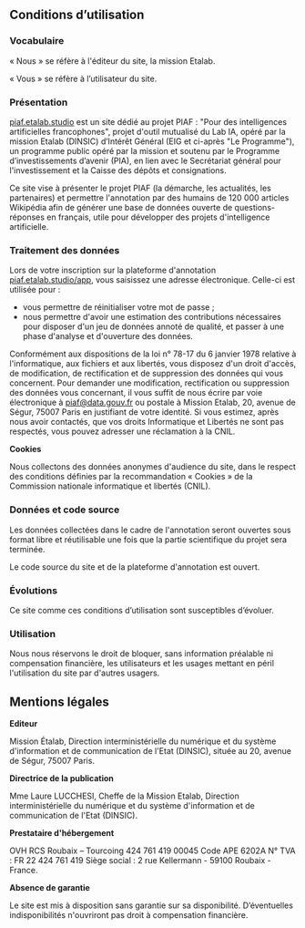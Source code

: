 ## Conditions d’utilisation

### Vocabulaire

« Nous » se réfère à l'éditeur du site, la mission Etalab.

« Vous » se réfère à l’utilisateur du site.

### Présentation

[piaf.etalab.studio](https://guillim.github.io/piaf-site/) est un site dédié au projet PIAF : "Pour des intelligences artificielles francophones", projet d'outil mutualisé du Lab IA, opéré par la mission Etalab (DINSIC)
d’Intérêt Général (EIG et ci-après "Le Programme"), un programme public opéré par la mission et soutenu par le Programme d’investissements d’avenir (PIA), en lien avec le Secrétariat général pour l'investissement et la Caisse des dépôts et consignations.

Ce site vise à présenter le projet PIAF (la démarche, les actualités, les partenaires) et permettre l'annotation par des humains de 120 000 articles Wikipédia afin de générer une base de données ouverte de questions-réponses en français, utile pour développer des projets d'intelligence artificielle.

### Traitement des données

Lors de votre inscription sur la plateforme d'annotation [piaf.etalab.studio/app](https://guillim.github.io/piaf-site/), vous saisissez une adresse électronique. Celle-ci est utilisée pour : 
* vous permettre de réinitialiser votre mot de passe ; 
* nous permettre d'avoir une estimation des contributions nécessaires pour disposer d'un jeu de données annoté de qualité, et passer à une phase d'analyse et d'ouverture des données. 

Conformément aux dispositions de la loi n° 78-17 du 6 janvier 1978 relative à l'informatique, aux fichiers et aux libertés, vous disposez d'un droit d'accès, de modification, de rectification et de suppression des données qui vous concernent. Pour demander une modification, rectification ou suppression des données vous concernant, il vous suffit de nous écrire par voie électronique à [piaf@data.gouv.fr](mailto:piaf@data.gouv.fr) ou postale à Mission Etalab, 20, avenue de Ségur, 75007 Paris en justifiant de votre identité. Si vous estimez, après nous avoir contactés, que vos droits Informatique et Libertés ne sont pas respectés, vous pouvez adresser une réclamation à la CNIL.

**Cookies**

Nous collectons des données anonymes d'audience du site, dans le respect des conditions définies par la recommandation « Cookies » de la Commission nationale informatique et libertés (CNIL).

### Données et code source

Les données collectées dans le cadre de l'annotation seront ouvertes sous format libre et réutilisable une fois que la partie scientifique du projet sera terminée.

Le code source du site et de la plateforme d'annotation est ouvert. 

### Évolutions

Ce site comme ces conditions d’utilisation sont susceptibles d’évoluer.

### Utilisation

Nous nous réservons le droit de bloquer, sans information préalable ni compensation financière, les utilisateurs et les usages mettant en péril l'utilisation du site par d'autres usagers.

## Mentions légales

**Editeur**

Mission Étalab, Direction interministérielle du numérique et du
système d'information et de communication de l'Etat (DINSIC), située au
20, avenue de Ségur, 75007 Paris.

**Directrice de la
publication**

Mme Laure LUCCHESI, Cheffe de la Mission Etalab, Direction
interministérielle du numérique et du système d'information et de
communication de l'Etat (DINSIC).

**Prestataire d'hébergement**

OVH
RCS Roubaix – Tourcoing 424 761 419 00045
Code APE 6202A
N° TVA : FR 22 424 761 419
Siège social : 2 rue Kellermann - 59100 Roubaix - France.

**Absence de garantie**

Le site est mis à disposition sans garantie sur sa disponibilité. D’éventuelles indisponibilités n'ouvriront pas droit à compensation financière.

